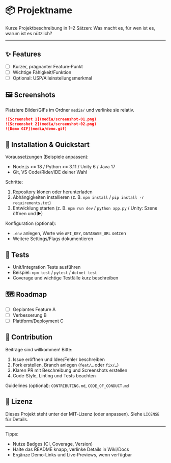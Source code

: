 # 📦 Projektname

Kurze Projektbeschreibung in 1–2 Sätzen: Was macht es, für wen ist es, warum ist es nützlich?

---

## ✨ Features
- [ ] Kurzer, prägnanter Feature‑Punkt
- [ ] Wichtige Fähigkeit/Funktion
- [ ] Optional: USP/Alleinstellungsmerkmal

## 🖼️ Screenshots
Platziere Bilder/GIFs im Ordner `media/` und verlinke sie relativ.

```markdown
![Screenshot 1](media/screenshot-01.png)
![Screenshot 2](media/screenshot-02.png)
![Demo GIF](media/demo.gif)
```

## 🚀 Installation & Quickstart

Voraussetzungen (Beispiele anpassen):
- Node.js >= 18 / Python >= 3.11 / Unity 6 / Java 17
- Git, VS Code/Rider/IDE deiner Wahl

Schritte:
1. Repository klonen oder herunterladen
2. Abhängigkeiten installieren (z. B. `npm install` / `pip install -r requirements.txt`)
3. Entwicklung starten (z. B. `npm run dev` / `python app.py` / Unity: Szene öffnen und ▶)

Konfiguration (optional):
- `.env` anlegen, Werte wie `API_KEY`, `DATABASE_URL` setzen
- Weitere Settings/Flags dokumentieren

## 🧪 Tests
- Unit/Integration Tests ausführen
- Beispiel: `npm test` / `pytest` / `dotnet test`
- Coverage und wichtige Testfälle kurz beschreiben

## 🗺️ Roadmap
- [ ] Geplantes Feature A
- [ ] Verbesserung B
- [ ] Plattform/Deployment C

## 🤝 Contribution
Beiträge sind willkommen! Bitte:
1. Issue eröffnen und Idee/Fehler beschreiben
2. Fork erstellen, Branch anlegen (`feat/…` oder `fix/…`)
3. Klaren PR mit Beschreibung und Screenshots erstellen
4. Code‑Style, Linting und Tests beachten

Guidelines (optional): `CONTRIBUTING.md`, `CODE_OF_CONDUCT.md`

## 📄 Lizenz
Dieses Projekt steht unter der MIT‑Lizenz (oder anpassen). Siehe `LICENSE` für Details.

---

Tipps:
- Nutze Badges (CI, Coverage, Version)
- Halte das README knapp, verlinke Details in Wiki/Docs
- Ergänze Demo‑Links und Live‑Previews, wenn verfügbar
